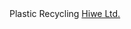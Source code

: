 <html><head>Plastic Recycling</head>
<body><a href="http://hiwe.info">Hiwe Ltd.</a>
</body>
</html>
